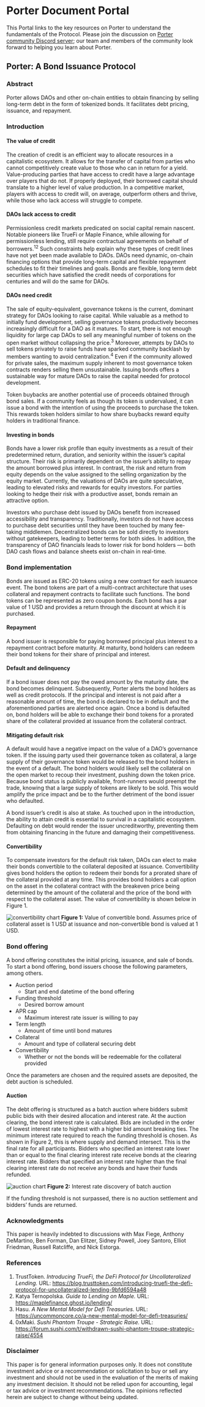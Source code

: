 # Porter Document Portal

This Portal links to the key resources on Porter to understand the fundamentals of the Protocol. Please join the discussion on [Porter community Discord server](http://discord.gg/9hJKzXPjHm); our team and members of the community look forward to helping you learn about Porter.&#x20;

## Porter: A Bond Issuance Protocol

### Abstract
Porter allows DAOs and other on-chain entities to obtain financing by selling long-term debt in the form of tokenized bonds. It facilitates debt pricing, issuance, and repayment.

### Introduction
#### The value of credit
The creation of credit is an efficient way to allocate resources in a capitalistic ecosystem. It allows for the transfer of capital from parties who cannot competitively create value to those who can in return for a yield. Value-producing parties that have access to credit have a large advantage over players that do not. If properly deployed, their borrowed capital should translate to a higher level of value production. In a competitive market, players with access to credit will, on average, outperform others and thrive, while those who lack access will struggle to compete.

#### DAOs lack access to credit
Permissionless credit markets predicated on social capital remain nascent. Notable pioneers like TrueFi or Maple Finance, while allowing for permissionless lending, still require contractual agreements on behalf of borrowers.<sup>12</sup> Such constraints help explain why these types of credit lines have not yet been made available to DAOs. DAOs need dynamic, on-chain financing options that provide long-term capital and flexible repayment schedules to fit their timelines and goals. Bonds are flexible, long term debt securities which have satisfied the credit needs of corporations for centuries and will do the same for DAOs.

#### DAOs need credit
The sale of equity-equivalent, governance tokens is the current, dominant strategy for DAOs looking to raise capital. While valuable as a method to initially fund development, selling governance tokens productively becomes increasingly difficult for a DAO as it matures. To start, there is not enough liquidity for large cap DAOs to sell any meaningful number of tokens on the open market without collapsing the price.<sup>3</sup> Moreover, attempts by DAOs to sell tokens privately to raise funds have sparked community backlash by members wanting to avoid centralization.<sup>4</sup> Even if the community allowed for private sales, the maximum supply inherent to most governance token contracts renders selling them unsustainable. Issuing bonds offers a sustainable way for mature DAOs to raise the capital needed for protocol development.

Token buybacks are another potential use of proceeds obtained through bond sales. If a community feels as though its token is undervalued, it can issue a bond with the intention of using the proceeds to purchase the token. This rewards token holders similar to how share buybacks reward equity holders in traditional finance.

#### Investing in bonds
Bonds have a lower risk profile than equity investments as a result of their predetermined return, duration, and seniority within the issuer’s capital structure. Their risk is primarily dependent on the issuer’s ability to repay the amount borrowed plus interest. In contrast, the risk and return from equity depends on the value assigned to the selling organization by the equity market. Currently, the valuations of DAOs are quite speculative, leading to elevated risks and rewards for equity investors. For parties looking to hedge their risk with a productive asset, bonds remain an attractive option.

Investors who purchase debt issued by DAOs benefit from increased accessibility and transparency. Traditionally, investors do not have access to purchase debt securities until they have been touched by many fee-taking middlemen. Decentralized bonds can be sold directly to investors without gatekeepers, leading to better terms for both sides. In addition, the transparency of DAO financials leads to lower risk for bond holders — both DAO cash flows and balance sheets exist on-chain in real-time.

### Bond implementation
Bonds are issued as ERC-20 tokens using a new contract for each issuance event. The bond tokens are part of a multi-contract architecture that uses collateral and repayment contracts to facilitate such functions. The bond tokens can be represented as zero coupon bonds. Each bond has a par value of 1 USD and provides a return through the discount at which it is purchased.

#### Repayment
A bond issuer is responsible for paying borrowed principal plus interest to a repayment contract before maturity. At maturity, bond holders can redeem their bond tokens for their share of principal and interest.

#### Default and delinquency
If a bond issuer does not pay the owed amount by the maturity date, the bond becomes delinquent. Subsequently, Porter alerts the bond holders as well as credit protocols. If the principal and interest is not paid after a reasonable amount of time, the bond is declared to be in default and the aforementioned parties are alerted once again. Once a bond is defaulted on, bond holders will be able to exchange their bond tokens for a prorated share of the collateral provided at issuance from the collateral contract.

#### Mitigating default risk
A default would have a negative impact on the value of a DAO’s governance token. If the issuing party used their governance token as collateral, a large supply of their governance token would be released to the bond holders in the event of a default. The bond holders would likely sell the collateral on the open market to recoup their investment, pushing down the token price. Because bond status is publicly available, front-runners would preempt the trade, knowing that a large supply of tokens are likely to be sold. This would amplify the price impact and be to the further detriment of the bond issuer who defaulted.

A bond issuer’s credit is also at stake. As touched upon in the introduction, the ability to attain credit is essential to survival in a capitalistic ecosystem. Defaulting on debt would render the issuer uncreditworthy, preventing them from obtaining financing in the future and damaging their competitiveness.

#### Convertibility
To compensate investors for the default risk taken, DAOs can elect to make their bonds convertible to the collateral deposited at issuance. Convertibility gives bond holders the option to redeem their bonds for a prorated share of the collateral provided at any time. This provides bond holders a call option on the asset in the collateral contract with the breakeven price being determined by the amount of the collateral and the price of the bond with respect to the collateral asset. The value of convertibility is shown below in Figure 1.

![convertibility chart](assets/convertibility_chart.png)
**Figure 1:** Value of convertible bond. Assumes price of collateral asset is 1 USD at issuance and non-convertible bond is valued at 1 USD.

### Bond offering
A bond offering constitutes the initial pricing, issuance, and sale of bonds. To start a bond offering, bond issuers choose the following parameters, among others.

- Auction period
  - Start and end datetime of the bond offering
- Funding threshold
  - Desired borrow amount
- APR cap
  - Maximum interest rate issuer is willing to pay
- Term length
  - Amount of time until bond matures
- Collateral
  - Amount and type of collateral securing debt
- Convertibility
  - Whether or not the bonds will be redeemable for the collateral provided

Once the parameters are chosen and the required assets are deposited, the debt auction is scheduled.

#### Auction
The debt offering is structured as a batch auction where bidders submit public bids with their desired allocation and interest rate. At the auction clearing, the bond interest rate is calculated. Bids are included in the order of lowest interest rate to highest with a higher bid amount breaking ties. The minimum interest rate required to reach the funding threshold is chosen. As shown in Figure 2, this is where supply and demand intersect. This is the final rate for all participants. Bidders who specified an interest rate lower than or equal to the final clearing interest rate receive bonds at the clearing interest rate. Bidders that specified an interest rate higher than the final clearing interest rate do not receive any bonds and have their funds refunded.

![auction chart](assets/auction_chart.png)
**Figure 2:** Interest rate discovery of batch auction

If the funding threshold is not surpassed, there is no auction settlement and bidders’ funds are returned. 

### Acknowledgments
This paper is heavily indebted to discussions with Max Fiege, Anthony DeMartino, Ben Forman, Dan Elitzer, Sidney Powell, Joey Santoro, Elliot Friedman, Russell Ratcliffe, and Nick Estorga.

### References
1.	TrustToken. <i>Introducing TrueFi, the DeFi Protocol for Uncollateralized Lending.</i> URL: https://blog.trusttoken.com/introducing-truefi-the-defi-protocol-for-uncollateralized-lending-9bfd6594a48
2.	Katya Ternopolska. <i>Guide to Lending on Maple.</i> URL: https://maplefinance.ghost.io/lending/
3.	Hasu. <i>A New Mental Model for Defi Treasuries.</i> URL: https://uncommoncore.co/a-new-mental-model-for-defi-treasuries/
4.	0xMaki. <i>Sushi Phantom Troupe - Strategic Raise.</i> URL: https://forum.sushi.com/t/withdrawn-sushi-phantom-troupe-strategic-raise/4554

### Disclaimer
This paper is for general information purposes only. It does not constitute investment advice or a recommendation or solicitation to buy or sell any investment and should not be used in the evaluation of the merits of making any investment decision. It should not be relied upon for accounting, legal or tax advice or investment recommendations. The opinions reflected herein are subject to change without being updated.
